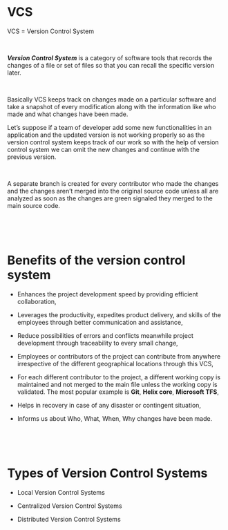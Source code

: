 # VCS

VCS = Version Control System

&nbsp;

**_Version Control System_** is a category of software tools that records the changes of a file or set of files so that you can recall the specific version later.

&nbsp;

Basically VCS keeps track on changes made on a particular software and take a snapshot of every modification along with the information like who made and what changes have been made.

Let’s suppose if a team of developer add some new functionalities in an application and the updated version is not working properly so as the version control system keeps track of our work so with the help of version control system we can omit the new changes and continue with the previous version.

&nbsp;

A separate branch is created for every contributor who made the changes and the changes aren’t merged into the original source code unless all are analyzed as soon as the changes are green signaled they merged to the main source code.

&nbsp;

&nbsp;

# Benefits of the version control system

- Enhances the project development speed by providing efficient collaboration,

- Leverages the productivity, expedites product delivery, and skills of the employees through better communication and assistance,

- Reduce possibilities of errors and conflicts meanwhile project development through traceability to every small change,

- Employees or contributors of the project can contribute from anywhere irrespective of the different geographical locations through this VCS,

- For each different contributor to the project, a different working copy is maintained and not merged to the main file unless the working copy is validated. The most popular example is **Git**, **Helix core**, **Microsoft TFS**,

- Helps in recovery in case of any disaster or contingent situation,

- Informs us about Who, What, When, Why changes have been made.

&nbsp;

&nbsp;

# Types of Version Control Systems

- Local Version Control Systems

- Centralized Version Control Systems

- Distributed Version Control Systems

&nbsp;

&nbsp;

&nbsp;

&nbsp;

&nbsp;

&nbsp;

&nbsp;

&nbsp;

&nbsp;

&nbsp;

&nbsp;

&nbsp;

&nbsp;

&nbsp;
